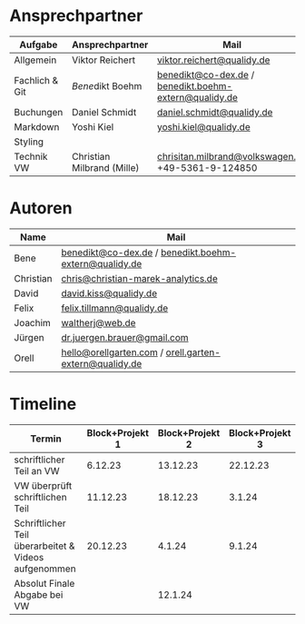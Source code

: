 # Ansprechpartner

| Aufgabe        | Ansprechpartner            | Mail                                                   |
|----------------|----------------------------|--------------------------------------------------------|
| Allgemein      | Viktor Reichert            | viktor.reichert@qualidy.de                             |
| Fachlich & Git | *Bene*dikt Boehm           | benedikt@co-dex.de / benedikt.boehm-extern@qualidy.de  |
| Buchungen      | Daniel Schmidt             | daniel.schmidt@qualidy.de                              |
| Markdown       | Yoshi Kiel                 | yoshi.kiel@qualidy.de                                  |
| Styling        |                            |                                                        |
| Technik VW     | Christian Milbrand (Mille) | chrisitan.milbrand@volkswagen.de<br/>+49-5361-9-124850 |

# Autoren

| Name      | Mail                                                   |
|-----------|--------------------------------------------------------|
| Bene      | benedikt@co-dex.de / benedikt.boehm-extern@qualidy.de  |
| Christian | chris@christian-marek-analytics.de                     |
| David     | david.kiss@qualidy.de                                  |
| Felix     | felix.tillmann@qualidy.de                              |
| Joachim   | waltherj@web.de                                        |
| Jürgen    | dr.juergen.brauer@gmail.com                            |
| Orell     | hello@orellgarten.com / orell.garten-extern@qualidy.de |

# Timeline

| Termin                                               | Block+Projekt 1 | Block+Projekt 2 | Block+Projekt 3 |
|------------------------------------------------------|-----------------|-----------------|-----------------|
| schriftlicher Teil an VW                             | 6.12.23         | 13.12.23        | 22.12.23        |
| VW überprüft schriftlichen Teil                      | 11.12.23        | 18.12.23        | 3.1.24          |
| Schriftlicher Teil überarbeitet & Videos aufgenommen | 20.12.23        | 4.1.24          | 9.1.24          |
| Absolut Finale Abgabe bei VW                         |                 | 12.1.24         |                 |
